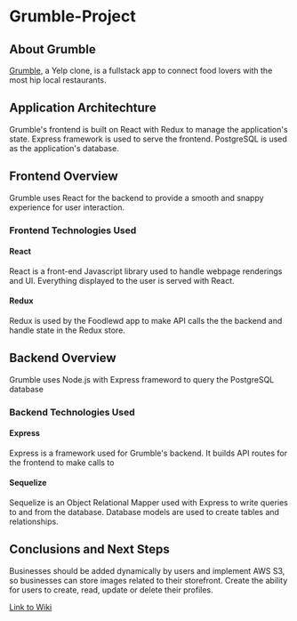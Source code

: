 # Grumble-Project

## About Grumble

[Grumble](grumble-application.herokuapp.com), a Yelp clone, is a fullstack app to connect food lovers with the most hip local restaurants. 

## Application Architechture

Grumble's frontend is built on React with Redux to manage the application's state. Express framework is used to serve the frontend. PostgreSQL is used as the application's database.

## Frontend Overview

Grumble uses React for the backend to provide a smooth and snappy experience for user interaction.

### Frontend Technologies Used

#### React 

React is a front-end Javascript library used to handle webpage renderings and UI. Everything displayed to the user is served with React.

#### Redux

Redux is used by the Foodlewd app to make API calls the the backend and handle state in the Redux store.

## Backend Overview

Grumble uses Node.js with Express frameword to query the PostgreSQL database

### Backend Technologies Used

#### Express

Express is a framework used for Grumble's backend. It builds API routes for the frontend to make calls to 

#### Sequelize

Sequelize is an Object Relational Mapper used with Express to write queries to and from the database. Database models are used to create tables and relationships.

## Conclusions and Next Steps

Businesses should be added dynamically by users and implement AWS S3, so businesses can store images related to their storefront. Create the ability for users to create, read, update or delete their profiles.



[Link to Wiki](https://github.com/Mark-Vasquez/Grumble-Project/wiki/Grumble)

